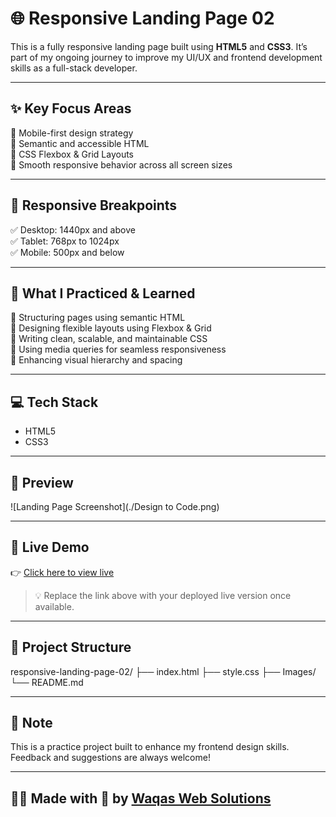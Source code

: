 # 🌐 Responsive Landing Page 02

This is a fully responsive landing page built using **HTML5** and **CSS3**. It’s part of my ongoing journey to improve my UI/UX and frontend development skills as a full-stack developer.

---

## ✨ Key Focus Areas

🧠 Mobile-first design strategy  
🧠 Semantic and accessible HTML  
🧠 CSS Flexbox & Grid Layouts  
🧠 Smooth responsive behavior across all screen sizes  

---

## 📱 Responsive Breakpoints

✅ Desktop: 1440px and above  
✅ Tablet: 768px to 1024px  
✅ Mobile: 500px and below  

---

## 🧠 What I Practiced & Learned

🎯 Structuring pages using semantic HTML  
🎯 Designing flexible layouts using Flexbox & Grid  
🎯 Writing clean, scalable, and maintainable CSS  
🎯 Using media queries for seamless responsiveness  
🎯 Enhancing visual hierarchy and spacing  

---

## 💻 Tech Stack

- HTML5  
- CSS3  

---

## 📸 Preview

![Landing Page Screenshot](./Design to Code.png)

---

## 🔗 Live Demo

👉 [Click here to view live](https://your-live-link.com)

> 💡 Replace the link above with your deployed live version once available.

---

## 📂 Project Structure

responsive-landing-page-02/
├── index.html
├── style.css
├── Images/
└── README.md



---

## 📌 Note

This is a practice project built to enhance my frontend design skills. Feedback and suggestions are always welcome!

---

## 🧑‍💻 Made with 💙 by [Waqas Web Solutions](https://github.com/waqaswebsolutions)
